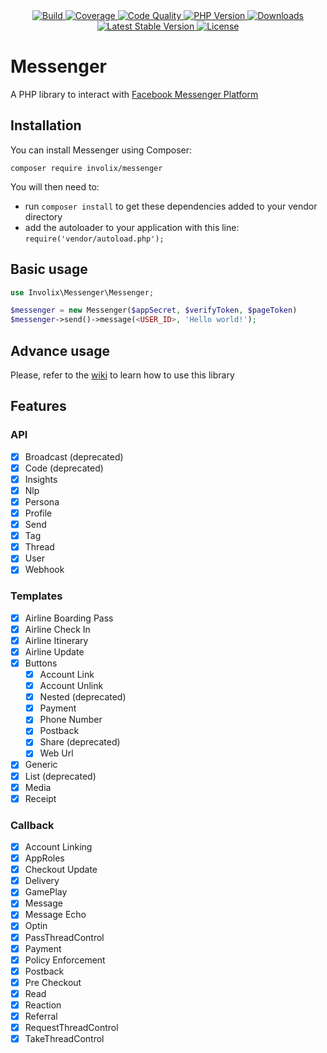 <div align="center">
    <a href="https://travis-ci.org/ker0x/messenger" title="Build">
        <img src="https://img.shields.io/travis/ker0x/messenger.svg?style=for-the-badge" alt="Build">
    </a>
    <a href="https://scrutinizer-ci.com/g/ker0x/messenger/" title="Coverage">
        <img src="https://img.shields.io/scrutinizer/coverage/g/ker0x/messenger.svg?style=for-the-badge" alt="Coverage">
    </a>
    <a href="https://scrutinizer-ci.com/g/ker0x/messenger/" title="Code Quality">
        <img src="https://img.shields.io/scrutinizer/g/ker0x/messenger.svg?style=for-the-badge" alt="Code Quality">
    </a>
    <a href="https://php.net" title="PHP Version">
        <img src="https://img.shields.io/badge/php-%3E%3D%207.3-8892BF.svg?style=for-the-badge" alt="PHP Version">
    </a>
    <a href="https://packagist.org/packages/involix/messenger" title="Downloads">
        <img src="https://img.shields.io/packagist/dt/involix/messenger.svg?style=for-the-badge" alt="Downloads">
    </a>
    <a href="https://packagist.org/packages/involix/messenger" title="Latest Stable Version">
        <img src="https://img.shields.io/packagist/v/involix/messenger.svg?style=for-the-badge" alt="Latest Stable Version">
    </a>
    <a href="https://packagist.org/packages/involix/messenger" title="License">
        <img src="https://img.shields.io/packagist/l/involix/messenger.svg?style=for-the-badge" alt="License">
    </a>
</div>

# Messenger

A PHP library to interact with [Facebook Messenger Platform](https://www.messenger.com/)

## Installation

You can install Messenger using Composer:

```
composer require involix/messenger
```

You will then need to:
* run ``composer install`` to get these dependencies added to your vendor directory
* add the autoloader to your application with this line: ``require('vendor/autoload.php');``

## Basic usage

```php
use Involix\Messenger\Messenger;

$messenger = new Messenger($appSecret, $verifyToken, $pageToken)
$messenger->send()->message(<USER_ID>, 'Hello world!');
```

## Advance usage

Please, refer to the [wiki](https://github.com/ker0x/messenger/wiki) to learn how to use this library

## Features

### API

- [x] Broadcast (deprecated)
- [x] Code (deprecated)
- [x] Insights
- [x] Nlp
- [x] Persona
- [x] Profile
- [x] Send
- [x] Tag
- [x] Thread
- [x] User
- [x] Webhook

### Templates

- [x] Airline Boarding Pass
- [x] Airline Check In
- [x] Airline Itinerary
- [x] Airline Update
- [x] Buttons
    - [x] Account Link
    - [x] Account Unlink
    - [x] Nested (deprecated)
    - [x] Payment
    - [x] Phone Number
    - [x] Postback
    - [x] Share (deprecated)
    - [x] Web Url
- [x] Generic
- [x] List (deprecated)
- [x] Media
- [x] Receipt

### Callback

- [x] Account Linking
- [x] AppRoles
- [x] Checkout Update
- [x] Delivery
- [x] GamePlay
- [x] Message
- [x] Message Echo
- [x] Optin
- [x] PassThreadControl
- [x] Payment
- [x] Policy Enforcement
- [x] Postback
- [x] Pre Checkout
- [x] Read
- [x] Reaction
- [x] Referral
- [x] RequestThreadControl
- [x] TakeThreadControl
